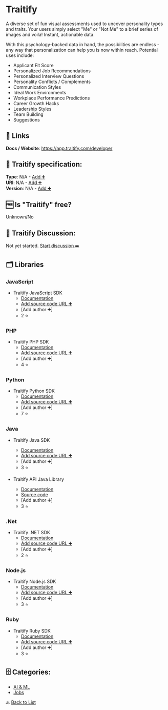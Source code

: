 # Traitify
A diverse set of fun visual assessments used to uncover personality types and traits. Your users simply select "Me" or "Not Me" to a brief series of images and voila! Instant, actionable data.

With this psychology-backed data in hand, the possibilities are endless - any way that personalization can help you is now within reach. Potential uses include:
- Applicant Fit Score
- Personalized Job Recommendations
- Personalized Interview Questions
- Personality Conflicts / Complements
- Communication Styles
- Ideal Work Environments
- Workplace Performance Predictions
- Career Growth Hacks
- Leadership Styles
- Team Building 
- Suggestions

##  🔗 Links
**Docs / Website**: https://app.traitify.com/developer

## 🧬 Traitify specification:
**Type**: N/A - [Add ➕](https://github.com/apis-list/apis-list/edit/main/apis-list.yaml)  
**URI**: N/A - [Add ➕](https://github.com/apis-list/apis-list/edit/main/apis-list.yaml)  
**Version**: N/A - [Add ➕](https://github.com/apis-list/apis-list/edit/main/apis-list.yaml)

## 🆓 Is "Traitify" free?
 Unknown/No 

## 💬 Traitify Discussion:
Not yet started. [Start discussion ➡️](https://github.com/apis-list/apis-list/discussions/new)

## 🗂️ Libraries
### JavaScript
- Traitify JavaScript SDK
    - [Documentation](https://github.com/traitify/traitify-js-client)
    - [Add source code URL ➕]()
    - [Add author ➕]
    - 2 ⭐

### PHP
- Traitify PHP SDK
    - [Documentation](https://github.com/traitify/traitify-php)
    - [Add source code URL ➕]()
    - [Add author ➕]
    - 4 ⭐

### Python
- Traitify Python SDK
    - [Documentation](https://github.com/traitify/traitify-python2.x)
    - [Add source code URL ➕]()
    - [Add author ➕]
    - 7 ⭐

### Java
- Traitify Java SDK
    - [Documentation](https://github.com/traitify/traitify-java)
    - [Add source code URL ➕]()
    - [Add author ➕]
    - 3 ⭐

- Traitify API Java Library
    - [Documentation](https://developer.traitify.com/documentation)
    - [Source code](https://github.com/traitify/traitify-java)
    - [Add author ➕]
    - 3 ⭐

### .Net
- Traitify .NET SDK
    - [Documentation](https://github.com/traitify/traitify.net)
    - [Add source code URL ➕]()
    - [Add author ➕]
    - 2 ⭐

### Node.js
- Traitify Node.js SDK
    - [Documentation](https://github.com/traitify/traitify-node)
    - [Add source code URL ➕]()
    - [Add author ➕]
    - 3 ⭐

### Ruby
- Traitify Ruby SDK
    - [Documentation](https://github.com/traitify/traitify-ruby)
    - [Add source code URL ➕]()
    - [Add author ➕]
    - 3 ⭐


## 🗄️ Categories:
- [AI & ML](https://github.com/apis-list/apis-list#ai--ml-)
- [Jobs](https://github.com/apis-list/apis-list#jobs-)

🔙  [Back to List](https://github.com/apis-list/apis-list)
